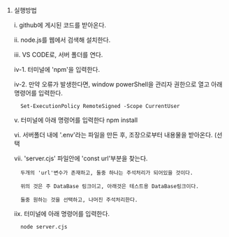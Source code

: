 1. 실행방법

   i.    github에 게시된 코드를 받아온다.
   
   ii.   node.js를 웹에서 검색해 설치한다.
   
   iii.  VS CODE로, 서버 폴더를 연다.

   iv-1. 터미널에 'npm'을 입력한다.

   iv-2. 만약 오류가 발생한다면, window powerShell을 관리자 권한으로 열고 아래 명령어를 입력한다.
   
         Set-ExecutionPolicy RemoteSigned -Scope CurrentUser

   v.    터미널에 아래 명령어를 입력한다
         npm install

   vi.   서버폴더 내에 '.env'라는 파일을 만든 후, 조장으로부터 내용물을 받아온다. (선택

   vii.  'server.cjs' 파일안에 'const url'부분을 찾는다.
   
         두개의 'url'변수가 존재하고, 둘중 하나는 주석처리가 되어있을 것이다.
   
         위의 것은 주 DataBase 링크이고, 아래것은 테스트용 DataBase링크이다.
   
         둘중 원하는 것을 선택하고, 나머진 주석처리한다.

   iix.  터미널에 아래 명령어를 입력한다.
   
         node server.cjs
         
